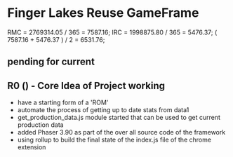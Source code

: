 # Finger Lakes Reuse GameFrame

RMC = 2769314.05 / 365 = 7587.16;
IRC = 1998875.80 / 365 = 5476.37;
( 7587.16 + 5476.37 ) / 2 = 6531.76;

## pending for current


## R0 () - Core Idea of Project working
* have a starting form of a 'ROM'
* automate the process of getting up to date stats from data1
* get\_production\_data.js module started that can be used to get current production data
* added Phaser 3.90 as part of the over all source code of the framework
* using rollup to build the final state of the index.js file of the chrome extension

